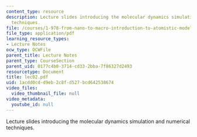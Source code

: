 ```yaml
---
content_type: resource
description: Lecture slides introducing the molecular dynamics simulation and numerical
  techniques.
file: /courses/1-978-from-nano-to-macro-introduction-to-atomistic-modeling-techniques-january-iap-2007/1acdd0cdd9eb2c8fd527bcd642538674_lec02.pdf
file_type: application/pdf
learning_resource_types:
- Lecture Notes
ocw_type: OCWFile
parent_title: Lecture Notes
parent_type: CourseSection
parent_uid: 0177c4b0-3714-cd33-2bba-7f86327d2493
resourcetype: Document
title: lec02.pdf
uid: 1acdd0cd-d9eb-2c8f-d527-bcd642538674
video_files:
  video_thumbnail_file: null
video_metadata:
  youtube_id: null
---
```

Lecture slides introducing the molecular dynamics simulation and numerical techniques.